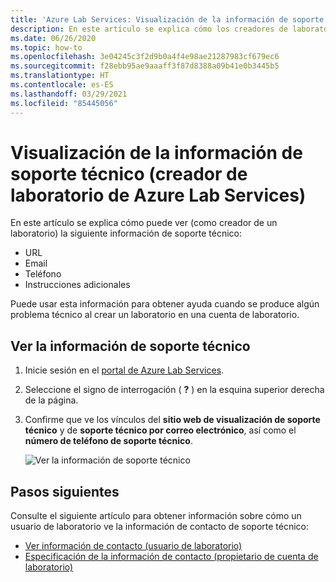 ```yaml
---
title: 'Azure Lab Services: Visualización de la información de soporte técnico (creador de laboratorio)'
description: En este artículo se explica cómo los creadores de laboratorios pueden ver la información de soporte técnico que les permitirá obtener ayuda.
ms.date: 06/26/2020
ms.topic: how-to
ms.openlocfilehash: 3e04245c3f2d9b0a4f4e98ae21287983cf679ec6
ms.sourcegitcommit: f28ebb95ae9aaaff3f87d8388a09b41e0b3445b5
ms.translationtype: HT
ms.contentlocale: es-ES
ms.lasthandoff: 03/29/2021
ms.locfileid: "85445056"
---
```

# <a name="view-support-information-lab-creator-in-azure-lab-services"></a>Visualización de la información de soporte técnico (creador de laboratorio de Azure Lab Services)
En este artículo se explica cómo puede ver (como creador de un laboratorio) la siguiente información de soporte técnico:

- URL
- Email
- Teléfono
- Instrucciones adicionales

Puede usar esta información para obtener ayuda cuando se produce algún problema técnico al crear un laboratorio en una cuenta de laboratorio.

 
## <a name="view-support-information"></a>Ver la información de soporte técnico
1. Inicie sesión en el [portal de Azure Lab Services](https://labs.azure.com).
2. Seleccione el signo de interrogación ( **?** ) en la esquina superior derecha de la página. 
3. Confirme que ve los vínculos del **sitio web de visualización de soporte técnico** y de **soporte técnico por correo electrónico**, así como el **número de teléfono de soporte técnico**.

    ![Ver la información de soporte técnico](./media/lab-creator-support-information/support-information.png)

## <a name="next-steps"></a>Pasos siguientes
Consulte el siguiente artículo para obtener información sobre cómo un usuario de laboratorio ve la información de contacto de soporte técnico:

- [Ver información de contacto (usuario de laboratorio)](lab-user-support-information.md)
- [Especificación de la información de contacto (propietario de cuenta de laboratorio)](lab-account-owner-support-information.md)
